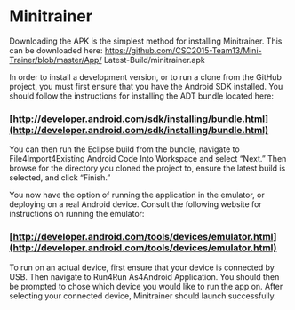 # Minitrainer

Downloading the APK is the simplest method for installing Minitrainer.This can be downloaded here:https://github.com/CSC2015-Team13/Mini-Trainer/blob/master/App/Latest-Build/minitrainer.apkIn order to install a development version, or to run a clone from theGitHub project, you must first ensure that you have the Android SDKinstalled. You should follow the instructions for installing the ADTbundle located here:### [http://developer.android.com/sdk/installing/bundle.html](http://developer.android.com/sdk/installing/bundle.html)
You can then run the Eclipse build from the bundle, navigate toFile4Import4Existing Android Code Into Workspace and select“Next.” Then browse for the directory you cloned the project to,ensure the latest build is selected, and click “Finish.”You now have the option of running the application in the emulator,or deploying on a real Android device. Consult the following websitefor instructions on running the emulator:### [http://developer.android.com/tools/devices/emulator.html](http://developer.android.com/tools/devices/emulator.html)To run on an actual device, first ensure that your device is connectedby USB. Then navigate to Run4Run As4Android Application. You should then be prompted to chose which device you would like torun the app on. After selecting your connected device, Minitrainershould launch successfully.

